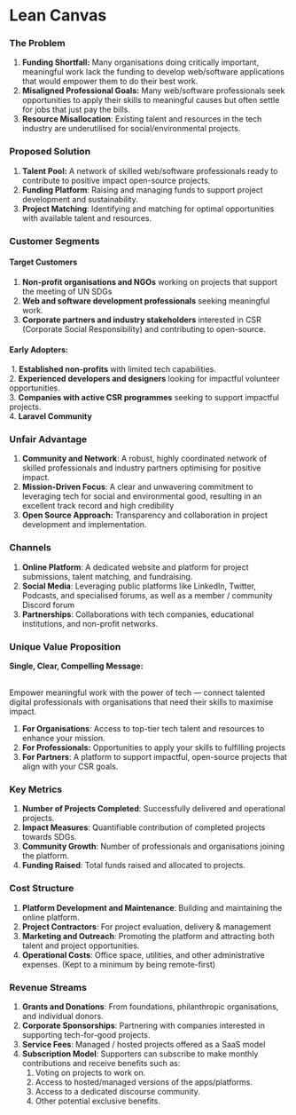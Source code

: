 # Lean Canvas

### The Problem

1. **Funding Shortfall:** Many organisations doing critically important, meaningful work lack the funding to develop web/software applications that would empower them to do their best work. 
2. **Misaligned Professional Goals:** Many web/software professionals seek opportunities to apply their skills to meaningful causes but often settle for jobs that just pay the bills. 
3. **Resource Misallocation**: Existing talent and resources in the tech industry are underutilised for social/environmental projects.

### Proposed Solution

1. **Talent Pool:** A network of skilled web/software professionals ready to contribute to positive impact open-source projects.
2. **Funding Platform**: Raising and managing funds to support project development and sustainability.
3. **Project Matching**: Identifying and matching for optimal opportunities with available talent and resources.



### Customer Segments

#### Target Customers

1. **Non-profit organisations and NGOs** working on projects that support the meeting of UN SDGs
2. **Web and software development professionals** seeking meaningful work.
3. **Corporate partners and industry stakeholders** interested in CSR (Corporate Social Responsibility) and contributing to open-source.

#### Early Adopters:

 1. **Established non-profits** with limited tech capabilities. \
2\. **Experienced developers and designers** looking for impactful volunteer opportunities. \
3\. **Companies with active CSR programmes** seeking to support impactful projects.\
4\. **Laravel Community**

### Unfair Advantage

1. **Community and Network**: A robust, highly coordinated network of skilled professionals and industry partners optimising for positive impact. 
2. **Mission-Driven Focus**: A clear and unwavering commitment to leveraging tech for social and environmental good, resulting in an excellent track record and high credibility
3. **Open Source Approach:** Transparency and collaboration in project development and implementation.

### Channels

1. **Online Platform**: A dedicated website and platform for project submissions, talent matching, and fundraising.
2. **Social Media**: Leveraging public platforms like LinkedIn, Twitter, Podcasts, and specialised forums, as well as a member / community Discord forum
3. **Partnerships**: Collaborations with tech companies, educational institutions, and non-profit networks.

### Unique Value Proposition

**Single, Clear, Compelling Message:**

\
Empower meaningful work with the power of tech — connect talented digital professionals with organisations that need their skills to maximise impact.

1. **For Organisations**: Access to top-tier tech talent and resources to enhance your mission. 
2. **For Professionals:** Opportunities to apply your skills to fulfilling projects&#x20;
3. **For Partners**: A platform to support impactful, open-source projects that align with your CSR goals.

### Key Metrics

1. **Number of Projects Completed**: Successfully delivered and operational projects.
2. **Impact Measures**: Quantifiable contribution of completed projects towards SDGs. 
3. **Community Growth**: Number of professionals and organisations joining the platform.
4. **Funding Raised**: Total funds raised and allocated to projects.

### Cost Structure

1. **Platform Development and Maintenance**: Building and maintaining the online platform. 
2. **Project Contractors**: For project evaluation, delivery & management
3. **Marketing and Outreach**: Promoting the platform and attracting both talent and project opportunities. 
4. **Operational Costs**: Office space, utilities, and other administrative expenses. (Kept to a minimum by being remote-first)

### Revenue Streams

1. **Grants and Donations**: From foundations, philanthropic organisations, and individual donors. 
2. **Corporate Sponsorships**: Partnering with companies interested in supporting tech-for-good projects. 
3. **Service Fees**: Managed / hosted projects offered as a SaaS model
4. **Subscription Model**: Supporters can subscribe to make monthly contributions and receive benefits such as:
   1. Voting on projects to work on.
   2. Access to hosted/managed versions of the apps/platforms.
   3. Access to a dedicated discourse community.
   4. Other potential exclusive benefits.
